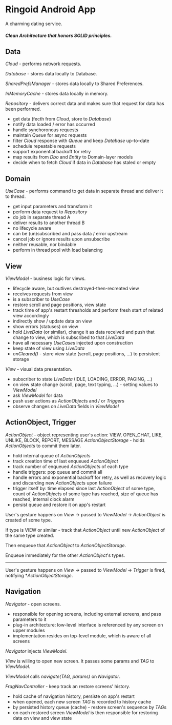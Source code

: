 # Ringoid Android App
A charming dating service.

##### Clean Architecture that honors SOLID principles.

## Data

*Cloud* - performs network requests.

*Database* - stores data locally to Database.

*SharedPrefsManager* - stores data locally to Shared Preferences.

*InMemoryCache* - stores data locally in memory.

*Repository* - delivers correct data and makes sure that request for data has been performed.

* get data (fecth from *Cloud*, store to *Database*)
* notify data loaded / error has occurred
* handle synchoronous requests
* maintain *Queue* for async requests
* filter *Cloud* response with *Queue* and keep *Database* up-to-date
* schedule repeatable requests
* support exponential backoff for retry
* map results from *Dbo* and *Entity* to Domain-layer models
* decide when to fetch *Cloud* if data in *Database* has staled or empty

## Domain

*UseCase* - performs command to get data in separate thread and deliver it to thread.

* get input parameters and transform it
* perform data request to *Repository*
* do job in separate thread A
* deliver results to another thread B
* no lifecycle aware
* can be (un)subscribed and pass data / error upstream
* cancel job or ignore results upon unsubscribe
* neither reusable, nor bindable
* perform in thread pool with load balancing

## View

*ViewModel* - business logic for views.

* lifecycle aware, but outlives destroyed-then-recreated view
* receives requests from view
* is a subscriber to *UseCase*
* restore scroll and page positions, view state
* track time of app's restart thresholds and perform fresh start of related view accordingly
* indirectly show / update data on view
* show errors (statuses) on view
* hold *LiveData* (or similar), change it as data received and push that change to view, which is subscribed to that *LiveData*
* have all necessary *UseCase*s injected upon construction
* keep state of view using *LiveData*
* *onCleared()* - store view state (scroll, page positions, ...) to persistent storage

*View* - visual data presentation.

* subscriber to state *LiveData* (IDLE, LOADING, ERROR, PAGING, ...)
* on view state change (scroll, page, text typing, ...) - setting values to *ViewModel*
* ask *ViewModel* for data
* push user actions as *ActionObject*s and / or *Trigger*s
* observe changes on *LiveData* fields in *ViewModel*

## ActionObject, Trigger

*ActionObject* - object representing user's action: VIEW, OPEN_CHAT, LIKE, UNLIKE, BLOCK, REPORT, MESSAGE
*ActionObjectStorage* - holds *ActionObject*s to commit them later.

* hold internal queue of *ActionObject*s
* track creation time of last enqueued *ActionObject*
* track number of enqueued *ActionObject*s of each type
* handle triggers: pop queue and commit all
* handle errors and exponential backoff for retry, as well as recovery logic and discarding new *ActionObject*s upon failure
* trigger itself by: time elapsed since last *ActionObject* of some type, count of *ActionObject*s of some type has reached, size of queue has reached, internal clock alarm
* persist queue and restore it on app's restart

User's gesture happens on *View* -> passed to *ViewModel* -> *ActionObject* is created of some type.

If type is VIEW or similar - track that *ActionObject* until new *ActionObject* of the same type created.

Then enqueue that *ActionObject* to *ActionObjectStorage*.

Enqueue immediately for the other *ActionObject*'s types.

--------------
User's gesture happens on *View* -> passed to *ViewModel* -> *Trigger* is fired, notifying **ActionObjectStorage*.

## Navigation

*Navigator* - open screens.

* responsible for opening screens, including external screens, and pass parameters to it
* plug-in architecture: low-level interface is referenced by any screen on upper modules
* implementation resides on top-level module, which is aware of all screens

*Navigator* injects *ViewModel*.

*View* is willing to open new screen. It passes some params and *TAG* to *ViewModel*.

*ViewModel* calls *navigate(TAG, params)* on *Navigator*.

*FragNavController* - keep track an restore screens' history.

* hold cache of navigation history, persiste on app's restart
* when opened, each new screen *TAG* is recorded to history cache
* by persisted history queue (cache) - restore screen's sequence by *TAG*s
* on each restored screen *ViewModel* is then responsible for restoring data on view and view state
